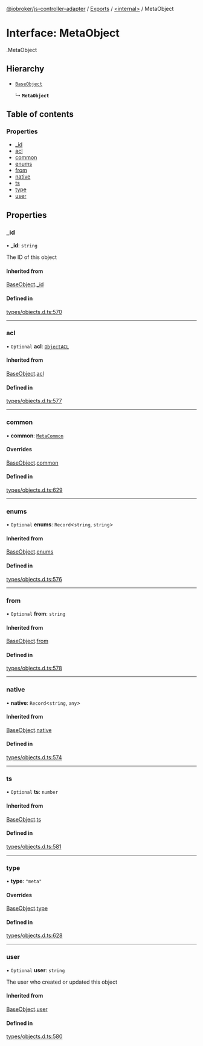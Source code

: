 [@iobroker/js-controller-adapter](../README.md) / [Exports](../modules.md) / [<internal\>](../modules/internal_.md) / MetaObject

# Interface: MetaObject

[<internal>](../modules/internal_.md).MetaObject

## Hierarchy

- [`BaseObject`](internal_.BaseObject.md)

  ↳ **`MetaObject`**

## Table of contents

### Properties

- [\_id](internal_.MetaObject.md#_id)
- [acl](internal_.MetaObject.md#acl)
- [common](internal_.MetaObject.md#common)
- [enums](internal_.MetaObject.md#enums)
- [from](internal_.MetaObject.md#from)
- [native](internal_.MetaObject.md#native)
- [ts](internal_.MetaObject.md#ts)
- [type](internal_.MetaObject.md#type)
- [user](internal_.MetaObject.md#user)

## Properties

### \_id

• **\_id**: `string`

The ID of this object

#### Inherited from

[BaseObject](internal_.BaseObject.md).[_id](internal_.BaseObject.md#_id)

#### Defined in

[types/objects.d.ts:570](https://github.com/ioBroker/ioBroker.js-controller/blob/33bf0c0e/packages/types/objects.d.ts#L570)

___

### acl

• `Optional` **acl**: [`ObjectACL`](internal_.ObjectACL.md)

#### Inherited from

[BaseObject](internal_.BaseObject.md).[acl](internal_.BaseObject.md#acl)

#### Defined in

[types/objects.d.ts:577](https://github.com/ioBroker/ioBroker.js-controller/blob/33bf0c0e/packages/types/objects.d.ts#L577)

___

### common

• **common**: [`MetaCommon`](internal_.MetaCommon.md)

#### Overrides

[BaseObject](internal_.BaseObject.md).[common](internal_.BaseObject.md#common)

#### Defined in

[types/objects.d.ts:629](https://github.com/ioBroker/ioBroker.js-controller/blob/33bf0c0e/packages/types/objects.d.ts#L629)

___

### enums

• `Optional` **enums**: `Record`<`string`, `string`\>

#### Inherited from

[BaseObject](internal_.BaseObject.md).[enums](internal_.BaseObject.md#enums)

#### Defined in

[types/objects.d.ts:576](https://github.com/ioBroker/ioBroker.js-controller/blob/33bf0c0e/packages/types/objects.d.ts#L576)

___

### from

• `Optional` **from**: `string`

#### Inherited from

[BaseObject](internal_.BaseObject.md).[from](internal_.BaseObject.md#from)

#### Defined in

[types/objects.d.ts:578](https://github.com/ioBroker/ioBroker.js-controller/blob/33bf0c0e/packages/types/objects.d.ts#L578)

___

### native

• **native**: `Record`<`string`, `any`\>

#### Inherited from

[BaseObject](internal_.BaseObject.md).[native](internal_.BaseObject.md#native)

#### Defined in

[types/objects.d.ts:574](https://github.com/ioBroker/ioBroker.js-controller/blob/33bf0c0e/packages/types/objects.d.ts#L574)

___

### ts

• `Optional` **ts**: `number`

#### Inherited from

[BaseObject](internal_.BaseObject.md).[ts](internal_.BaseObject.md#ts)

#### Defined in

[types/objects.d.ts:581](https://github.com/ioBroker/ioBroker.js-controller/blob/33bf0c0e/packages/types/objects.d.ts#L581)

___

### type

• **type**: ``"meta"``

#### Overrides

[BaseObject](internal_.BaseObject.md).[type](internal_.BaseObject.md#type)

#### Defined in

[types/objects.d.ts:628](https://github.com/ioBroker/ioBroker.js-controller/blob/33bf0c0e/packages/types/objects.d.ts#L628)

___

### user

• `Optional` **user**: `string`

The user who created or updated this object

#### Inherited from

[BaseObject](internal_.BaseObject.md).[user](internal_.BaseObject.md#user)

#### Defined in

[types/objects.d.ts:580](https://github.com/ioBroker/ioBroker.js-controller/blob/33bf0c0e/packages/types/objects.d.ts#L580)
